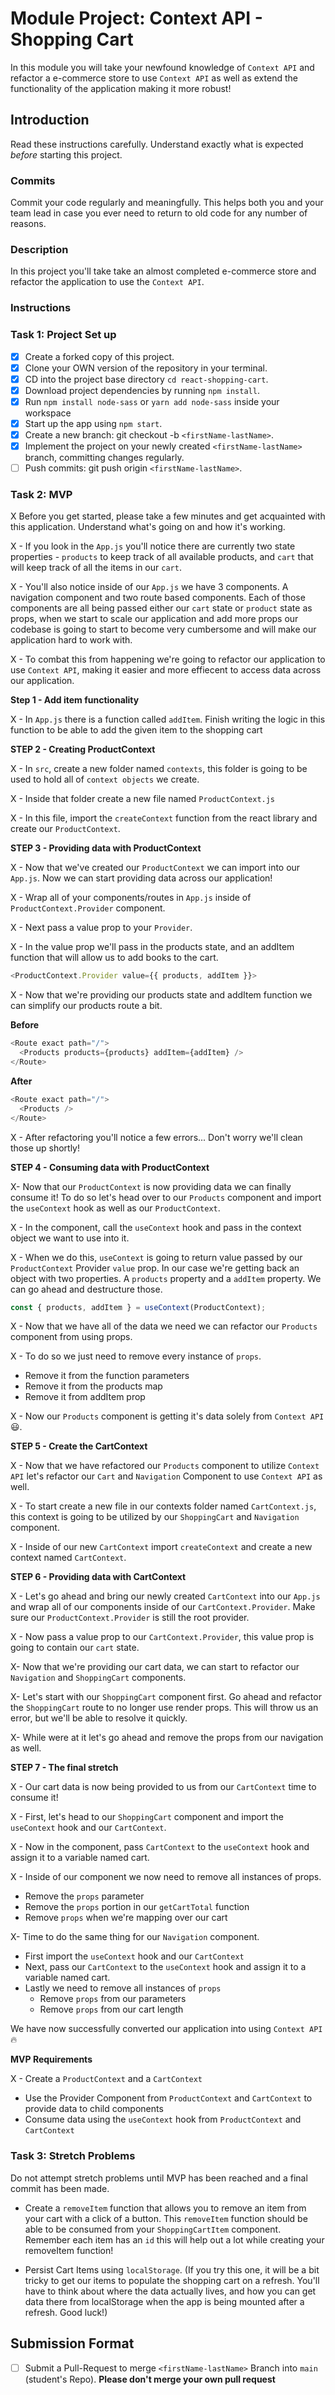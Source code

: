 # Module Project: Context API - Shopping Cart

In this module you will take your newfound knowledge of `Context API` and refactor a e-commerce store to use `Context API` as well as extend the functionality of the application making it more robust!

## Introduction

Read these instructions carefully. Understand exactly what is expected _before_ starting this project.

### Commits

Commit your code regularly and meaningfully. This helps both you and your team lead in case you ever need to return to old code for any number of reasons.

### Description

In this project you'll take take an almost completed e-commerce store and refactor the application to use the `Context API`.

### Instructions

### Task 1: Project Set up

- [x] Create a forked copy of this project.
- [x] Clone your OWN version of the repository in your terminal.
- [x] CD into the project base directory `cd react-shopping-cart`.
- [x] Download project dependencies by running `npm install`.
- [x] Run `npm install node-sass` or `yarn add node-sass` inside your workspace
- [x] Start up the app using `npm start`.
- [x] Create a new branch: git checkout -b `<firstName-lastName>`.
- [x] Implement the project on your newly created `<firstName-lastName>` branch, committing changes regularly.
- [ ] Push commits: git push origin `<firstName-lastName>`.

### Task 2: MVP

X Before you get started, please take a few minutes and get acquainted with this application. Understand what's going on and how it's working.

X - If you look in the `App.js` you'll notice there are currently two state properties - `products` to keep track of all available products, and `cart` that will keep track of all the items in our `cart`.

X - You'll also notice inside of our `App.js` we have 3 components. A navigation component and two route based components. Each of those components are all being passed either our `cart` state or `product` state as props, when we start to scale our application and add more props our codebase is going to start to become very cumbersome and will make our application hard to work with.

X - To combat this from happening we're going to refactor our application to use `Context API`, making it easier and more effiecent to access data across our application.

**Step 1 - Add item functionality**

X - In `App.js` there is a function called `addItem`. Finish writing the logic in this function to be able to add the given item to the shopping cart

**STEP 2 - Creating ProductContext**

X - In `src`, create a new folder named `contexts`, this folder is going to be used to hold all of `context objects` we create.

X - Inside that folder create a new file named `ProductContext.js`

X - In this file, import the `createContext` function from the react library and create our `ProductContext`.

**STEP 3 - Providing data with ProductContext**

X - Now that we've created our `ProductContext` we can import into our `App.js`. Now we can start providing data across our application!

X - Wrap all of your components/routes in `App.js` inside of `ProductContext.Provider` component.

X - Next pass a value prop to your `Provider`.

X - In the value prop we'll pass in the products state, and an addItem function that will allow us to add books to the cart.

```js
<ProductContext.Provider value={{ products, addItem }}>
```

X - Now that we're providing our products state and addItem function we can simplify our products route a bit.

**Before**

```js
<Route exact path="/">
  <Products products={products} addItem={addItem} />
</Route>
```

**After**

```js
<Route exact path="/">
  <Products />
</Route>
```

X - After refactoring you'll notice a few errors... Don't worry we'll clean those up shortly!

**STEP 4 - Consuming data with ProductContext**

X- Now that our `ProductContext` is now providing data we can finally consume it! To do so let's head over to our `Products` component and import the `useContext` hook as well as our `ProductContext`.

X - In the component, call the `useContext` hook and pass in the context object we want to use into it.

X - When we do this, `useContext` is going to return value passed by our `ProductContext` Provider `value` prop. In our case we're getting back an object with two properties. A `products` property and a `addItem` property. We can go ahead and destructure those.

```js
const { products, addItem } = useContext(ProductContext);
```

X - Now that we have all of the data we need we can refactor our `Products` component from using props.

X - To do so we just need to remove every instance of `props`.

- Remove it from the function parameters
- Remove it from the products map
- Remove it from addItem prop

X - Now our `Products` component is getting it's data solely from `Context API` 😃.

**STEP 5 - Create the CartContext**

X - Now that we have refactored our `Products` component to utilize `Context API` let's refactor our `Cart` and `Navigation` Component to use `Context API` as well.

X - To start create a new file in our contexts folder named `CartContext.js`, this context is going to be utilized by our `ShoppingCart` and `Navigation` component.

X - Inside of our new `CartContext` import `createContext` and create a new context named `CartContext`.

**STEP 6 - Providing data with CartContext**

X - Let's go ahead and bring our newly created `CartContext` into our `App.js` and wrap all of our components inside of our `CartContext.Provider`. Make sure our `ProductContext.Provider` is still the root provider.

X - Now pass a value prop to our `CartContext.Provider`, this value prop is going to contain our `cart` state.

X- Now that we're providing our cart data, we can start to refactor our `Navigation` and `ShoppingCart` components.

X- Let's start with our `ShoppingCart` component first. Go ahead and refactor the `ShoppingCart` route to no longer use render props. This will throw us an error, but we'll be able to resolve it quickly.

X- While were at it let's go ahead and remove the props from our navigation as well.

**STEP 7 - The final stretch**

X - Our cart data is now being provided to us from our `CartContext` time to consume it!

X - First, let's head to our `ShoppingCart` component and import the `useContext` hook and our `CartContext`.

X - Now in the component, pass `CartContext` to the `useContext` hook and assign it to a variable named cart.

X - Inside of our component we now need to remove all instances of props.

- Remove the `props` parameter
- Remove the `props` portion in our `getCartTotal` function
- Remove `props` when we're mapping over our cart

X- Time to do the same thing for our `Navigation` component.

- First import the `useContext` hook and our `CartContext`
- Next, pass our `CartContext` to the `useContext` hook and assign it to a variable named cart.
- Lastly we need to remove all instances of `props`
  - Remove `props` from our parameters
  - Remove `props` from our cart length

We have now successfully converted our application into using `Context API` 🔥

**MVP Requirements**

X - Create a `ProductContext` and a `CartContext`

- Use the Provider Component from `ProductContext` and `CartContext` to provide data to child components
- Consume data using the `useContext` hook from `ProductContext` and `CartContext`

### Task 3: Stretch Problems

Do not attempt stretch problems until MVP has been reached and a final commit has been made.

- Create a `removeItem` function that allows you to remove an item from your cart with a click of a button. This `removeItem` function should be able to be consumed from your `ShoppingCartItem` component.
  Remember each item has an `id` this will help out a lot while creating your removeItem function!

- Persist Cart Items using `localStorage`. (If you try this one, it will be a bit tricky to get our items to populate the shopping cart on a refresh. You'll have to think about where the data actually lives, and how you can get data there from localStorage when the app is being mounted after a refresh. Good luck!)

## Submission Format

- [ ] Submit a Pull-Request to merge `<firstName-lastName>` Branch into `main` (student's Repo). **Please don't merge your own pull request**
